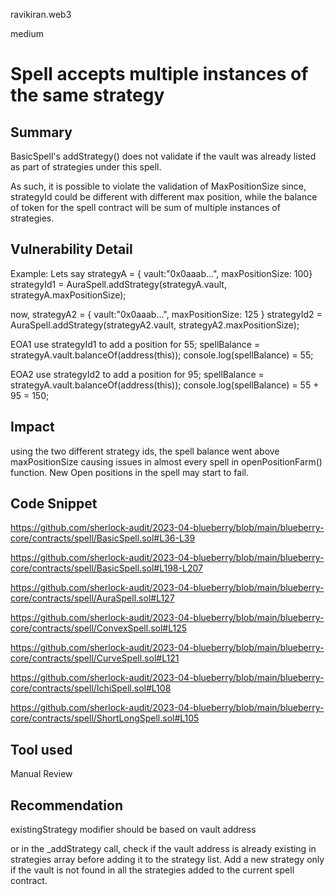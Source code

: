 ravikiran.web3

medium

# Spell accepts multiple instances of the same strategy

## Summary
BasicSpell's addStrategy() does not validate if the vault was already listed as part of strategies under this spell.

As such, it is possible to violate the validation of MaxPositionSize since, strategyId could be different with different max position, while the balance of token for the spell contract will be sum of multiple instances of strategies.

## Vulnerability Detail
Example:
Lets say strategyA = { vault:"0x0aaab...", maxPositionSize: 100} 
strategyId1 =  AuraSpell.addStrategy(strategyA.vault, strategyA.maxPositionSize);

now, strategyA2 =  { vault:"0x0aaab...", maxPositionSize: 125 } 
strategyId2 =  AuraSpell.addStrategy(strategyA2.vault, strategyA2.maxPositionSize);

EOA1 use strategyId1 to add a position for 55;
spellBalance =  strategyA.vault.balanceOf(address(this));
console.log(spellBalance) = 55;

EOA2 use strategyId2 to add a position for 95;
spellBalance =  strategyA.vault.balanceOf(address(this));
console.log(spellBalance) = 55 + 95 = 150;


## Impact

using the two different strategy ids, the spell balance went above maxPositionSize causing issues in almost every spell in openPositionFarm() function. New Open positions in the spell may start to fail.

## Code Snippet
https://github.com/sherlock-audit/2023-04-blueberry/blob/main/blueberry-core/contracts/spell/BasicSpell.sol#L36-L39

https://github.com/sherlock-audit/2023-04-blueberry/blob/main/blueberry-core/contracts/spell/BasicSpell.sol#L198-L207

https://github.com/sherlock-audit/2023-04-blueberry/blob/main/blueberry-core/contracts/spell/AuraSpell.sol#L127

https://github.com/sherlock-audit/2023-04-blueberry/blob/main/blueberry-core/contracts/spell/ConvexSpell.sol#L125

https://github.com/sherlock-audit/2023-04-blueberry/blob/main/blueberry-core/contracts/spell/CurveSpell.sol#L121

https://github.com/sherlock-audit/2023-04-blueberry/blob/main/blueberry-core/contracts/spell/IchiSpell.sol#L108

https://github.com/sherlock-audit/2023-04-blueberry/blob/main/blueberry-core/contracts/spell/ShortLongSpell.sol#L105

## Tool used

Manual Review

## Recommendation
existingStrategy modifier should be based on vault address 

or in the _addStrategy call, check if the vault address is already existing in strategies array before adding it to the strategy list. Add a new strategy only if the vault is not found in all the strategies added to the current spell contract.

